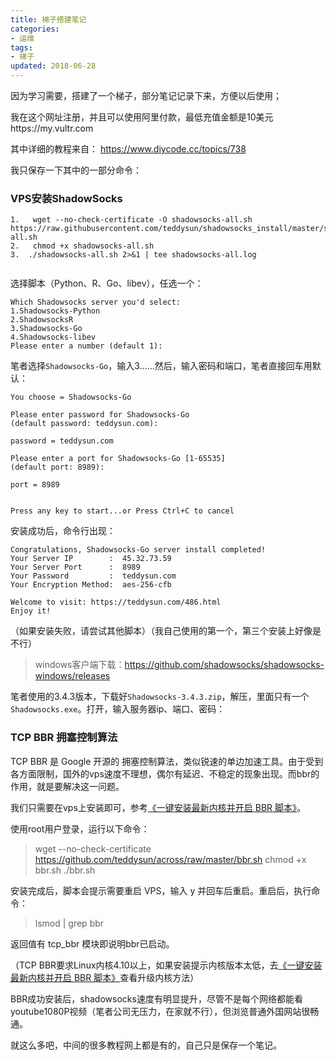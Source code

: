 ```yaml
---
title: 梯子搭建笔记
categories:
- 运维
tags:
- 梯子
updated: 2018-06-28
---
```




因为学习需要，搭建了一个梯子，部分笔记记录下来，方便以后使用；

我在这个网址注册，并且可以使用阿里付款，最低充值金额是10美元https://my.vultr.com

其中详细的教程来自： https://www.diycode.cc/topics/738

我只保存一下其中的一部分命令：

### VPS安装ShadowSocks

```
1.   wget --no-check-certificate -O shadowsocks-all.sh https://raw.githubusercontent.com/teddysun/shadowsocks_install/master/shadowsocks-all.sh
2.   chmod +x shadowsocks-all.sh 
3.  ./shadowsocks-all.sh 2>&1 | tee shadowsocks-all.log 


```

选择脚本（Python、R、Go、libev），任选一个：

```
Which Shadowsocks server you'd select:
1.Shadowsocks-Python
2.ShadowsocksR
3.Shadowsocks-Go
4.Shadowsocks-libev
Please enter a number (default 1):
```

笔者选择`Shadowsocks-Go`，输入3......然后，输入密码和端口，笔者直接回车用默认：

```
You choose = Shadowsocks-Go

Please enter password for Shadowsocks-Go
(default password: teddysun.com):

password = teddysun.com

Please enter a port for Shadowsocks-Go [1-65535]
(default port: 8989):

port = 8989


Press any key to start...or Press Ctrl+C to cancel
```

安装成功后，命令行出现：

```
Congratulations, Shadowsocks-Go server install completed!
Your Server IP        :  45.32.73.59
Your Server Port      :  8989
Your Password         :  teddysun.com
Your Encryption Method:  aes-256-cfb

Welcome to visit: https://teddysun.com/486.html
Enjoy it!
```

（如果安装失败，请尝试其他脚本）（我自己使用的第一个，第三个安装上好像是不行）

> 
>
> windows客户端下载：<https://github.com/shadowsocks/shadowsocks-windows/releases>

笔者使用的3.4.3版本，下载好`Shadowsocks-3.4.3.zip`，解压，里面只有一个`Shadowsocks.exe`。打开，输入服务器ip、端口、密码：



### TCP BBR 拥塞控制算法

TCP BBR 是 Google 开源的 拥塞控制算法，类似锐速的单边加速工具。由于受到各方面限制，国外的vps速度不理想，偶尔有延迟、不稳定的现象出现。而bbr的作用，就是要解决这一问题。

我们只需要在vps上安装即可，参考[《一键安装最新内核并开启 BBR 脚本》](https://teddysun.com/489.html)。

使用root用户登录，运行以下命令：

> wget --no-check-certificate <https://github.com/teddysun/across/raw/master/bbr.sh>
> chmod +x bbr.sh
> ./bbr.sh

安装完成后，脚本会提示需要重启 VPS，输入 y 并回车后重启。重启后，执行命令：

> lsmod | grep bbr

返回值有 tcp_bbr 模块即说明bbr已启动。

（TCP BBR要求Linux内核4.10以上，如果安装提示内核版本太低，去[《一键安装最新内核并开启 BBR 脚本》](https://teddysun.com/489.html)查看升级内核方法）

BBR成功安装后，shadowsocks速度有明显提升，尽管不是每个网络都能看youtube1080P视频（笔者公司无压力，在家就不行），但浏览普通外国网站很畅通。



就这么多吧，中间的很多教程网上都是有的，自己只是保存一个笔记。














